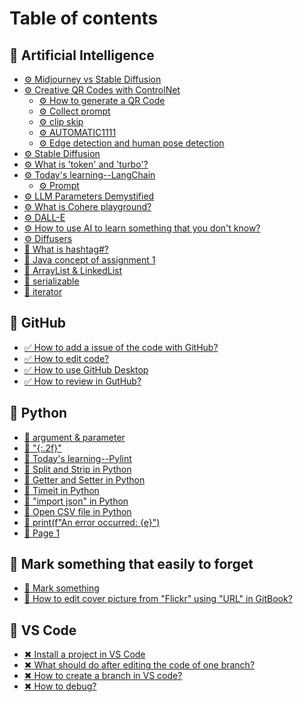 # Table of contents

## 💞 Artificial Intelligence

* [⚙ Midjourney vs Stable Diffusion](README.md)
* [⚙ Creative QR Codes with ControlNet](<README (3).md>)
  * [⚙ How to generate a QR Code](artificial-intelligence/creative-qr-codes-with-controlnet/how-to-generate-a-qr-code.md)
  * [⚙ Collect prompt](artificial-intelligence/creative-qr-codes-with-controlnet/collect-prompt.md)
  * [⚙ clip skip](artificial-intelligence/creative-qr-codes-with-controlnet/clip-skip.md)
  * [⚙ AUTOMATIC1111](artificial-intelligence/creative-qr-codes-with-controlnet/automatic1111.md)
  * [⚙ Edge detection and human pose detection](artificial-intelligence/creative-qr-codes-with-controlnet/edge-detection-and-human-pose-detection.md)
* [⚙ Stable Diffusion](artificial-intelligence/creative-qr-codes-with-controlnet/stable-diffusion.md)
* [⚙ What is 'token' and 'turbo'?](artificial-intelligence/what-is-token-and-turbo.md)
* [⚙ Today's learning--LangChain](artificial-intelligence/todays-learning-langchain/README.md)
  * [⚙ Prompt](artificial-intelligence/todays-learning-langchain/prompt.md)
* [⚙ LLM Parameters Demystified](llm-parameters-demystified.md)
* [⚙ What is Cohere playground?](what-is-cohere-playground.md)
* [⚙ DALL-E](artificial-intelligence/dall-e.md)
* [⚙ How to use AI to learn something that you don't know?](how-to-use-ai-to-learn-something-that-you-dont-know.md)
* [⚙ Diffusers](artificial-intelligence/page-1.md)
* [🍒 What is hashtag#?](artificial-intelligence/what-is-hashtag.md)
* [🍡 Java concept of assignment 1](artificial-intelligence/java-concept-of-assignment-1.md)
* [🍡 ArrayList & LinkedList](artificial-intelligence/arraylist-and-linkedlist.md)
* [🍡 serializable](artificial-intelligence/serializable.md)
* [🍡 iterator](artificial-intelligence/iterator.md)

## 💞 GitHub

* [✅ How to add a issue of the code with GitHub?](how-to-add-a-issue-of-the-code.md)
* [✅ How to edit code?](how-to-edit-code.md)
* [✅ How to use GitHub Desktop](<README (1) (1).md>)
* [✅ How to review in GutHub?](how-to-review-in-guthub.md)

## 💞 Python

* [🐍 argument & parameter](python/argument-and-parameter.md)
* [🐍 "{:.2f}"](.2f.md)
* [🐍 Today's learning--Pylint](todays-learning-pylint.md)
* [🐍 Split and Strip in Python](python/split-and-strip-in-python.md)
* [🐍 Getter and Setter in Python](python/getter-and-setter-in-python.md)
* [🐍 Timeit in Python](python/timeit-in-python.md)
* [🐍 "import json" in Python](python/import-json-in-python.md)
* [🐍 Open CSV file in Python](python/page-2.md)
* [🐍 print(f"An error occurred: {e}")](python/print-f-an-error-occurred-e.md)
* [🐍 Page 1](python/page-1.md)

## 💞 Mark something that easily to forget

* [🙉 Mark something](mark-something.md)
* [🙉 How to edit cover picture from "Flickr" using "URL" in GitBook?](mark-something-that-easily-to-forget/how-to-edit-cover-picture-from-flickr-using-url-in-gitbook.md)

## 💞 VS Code

* [✖ Install a project in VS Code](<README (2).md>)
* [✖ What should do after editing the code of one branch?](what-should-do-after-editing-the-code-of-one-branch.md)
* [✖ How to create a branch in VS code?](<README (1).md>)
* [✖ How to debug?](how-to-debug.md)
